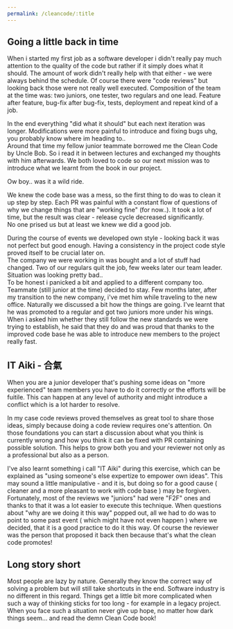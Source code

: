 ```yaml
---
permalink: /cleancode/:title
---
```


## Going a little back in time

When i started my first job as a software developer i didn't really pay much attention to the quality of the code but rather if it simply does what it should.
The amount of work didn't really help with that either - we were always behind the schedule. Of course there were "code reviews" but looking back those were not really well executed.
Composition of the team at the time was: two juniors, one tester, two regulars and one lead. Feature after feature, bug-fix after bug-fix, tests, deployment and repeat kind of a job.

In the end everything "did what it should" but each next iteration was longer. Modifications were more painful to introduce and fixing bugs uhg, you probably know where im heading to..  
Around that time my fellow junior teammate borrowed me the Clean Code by Uncle Bob. So i read it in between lectures and exchanged my thoughts with him afterwards.
We both loved to code so our next mission was to introduce what we learnt from the book in our project.
 
Ow boy.. was it a wild ride.

We knew the code base was a mess, so the first thing to do was to clean it up step by step. Each PR was painful with a constant flow of questions of why we change things that are "working fine" (for now..).
It took a lot of time, but the result was clear - release cycle decreased significantly.  
No one prised us but at least we knew we did a good job.

During the course of events we developed own style - looking back it was not perfect but good enough. Having a consistency in the project code style proved itself to be crucial later on.  
The company we were working in was bought and a lot of stuff had changed. Two of our regulars quit the job, few weeks later our team leader. Situation was looking pretty bad..  
To be honest i panicked a bit and applied to a different company too. Teammate (still junior at the time) decided to stay. Few months later, after my transition to the new company, i've met him while traveling to the new office. Naturally we discussed a bit how the things are going. 
I've learnt that he was promoted to a regular and got two juniors more under his wings.  
When i asked him whether they still follow the new standards we were trying to establish, he said that they do and was proud that thanks to the improved code base he was able to introduce new members to the project really fast.

## IT Aiki - 合氣

When you are a junior developer that's pushing some ideas on "more experienced" team members you have to do it correctly or the efforts will be fuitile.
This can happen at any level of authority and might introduce a conflict which is a lot harder to resolve.

In my case code reviews proved themselves as great tool to share those ideas, simply because doing a code review requires one's attention.
On those foundations you can start a discussion about what you think is currently wrong and how you think it can be fixed with PR containing possible solution.
This helps to grow both you and your reviewer not only as a professional but also as a person.

I've also learnt something i call "IT Aiki" during this exercise, which can be explained as "using someone's else expertize to empower own ideas".
This may sound a little manipulative - and it is, but doing so for a good cause ( cleaner and a more pleasant to work with code base ) may be forgiven.  
Fortunately, most of the reviews we "juniors" had were "F2F" ones and thanks to that it was a lot easier to execute this technique.
When questions about "why are we doing it this way" popped out, all we had to do was to point to some past event ( which might have not even happen ) where we decided, that it is a good practice to do it this way.
Of course the reviewer was the person that proposed it back then because that's what the clean code promotes!

## Long story short

Most people are lazy by nature. Generally they know the correct way of solving a problem but will still take shortcuts in the end. Software industry is no different in this regard.
Things get a little bit more complicated when such a way of thinking sticks for too long - for example in a legacy project. When you face such a situation never give up hope, no matter how dark things seem... and read the demn Clean Code book!